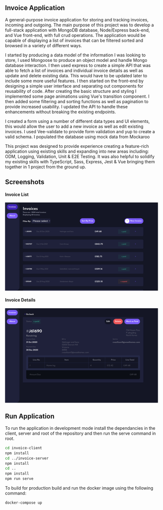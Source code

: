 ## Invoice Application

A general-purpose invoice application for storing and tracking invoices, incoming and outgoing. The main purpose of this project was to develop a full-stack application with MongoDB database, Node/Express back-end, and Vue front-end, with full crud operations. The application would be capable of displaying a list of invoices that can be filtered sorted and browsed in a variety of different ways.

I started by producing a data model of the information I was looking to store, I used Mongoose to produce an object model and handle Mongo database interaction. I then used express to create a simple API that was able to fetch a list of invoices and individual invoice details as well as update and delete existing data. This would have to be updated later to include some more useful features. I then started on the front-end by designing a simple user interface and separating out components for reusability of code. After creating the basic structure and styling I implemented some page animations using Vue's transition component. I then added some filtering and sorting functions as well as pagination to provide increased usability. I updated the API to handle these enhancements without breaking the existing endpoints.

I created a form using a number of different data types and UI elements, this would allow the user to add a new invoice as well as edit existing invoices. I used Vee-validate to provide form validation and yup to create a valid schema. I populated the database using mock data from Mockaroo

This project was designed to provide experience creating a feature-rich application using existing skills and expanding into new areas including: ODM, Logging, Validation, Unit & E2E Testing. It was also helpful to solidify my existing skills with TypeScript, Sass, Express, Jest & Vue bringing them together in 1 project from the ground up.

## Screenshots

#### Invoice List

![Invoice List](invoice-2.png)

#### Invoice Details

![Invoice Details](invoice-1.png)

## Run Application

To run the application in development mode install the dependancies in the client, server and root of the repository and then run the serve command in root.

```sh
cd invoice-client
npm install
cd ../invoice-server
npm install
cd ..
npm install
npm run serve
```

To build for production build and run the docker image using the following command:

```sh
docker-compose up
```
